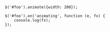     $('#foo').animate({width: 200});

    $('#foo').on('animating', function (e, fx) {
        console.log(fx);
    });